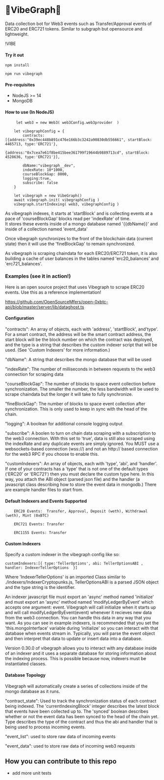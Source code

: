 # 🐸VibeGraph🐸
Data collection bot for Web3 events such as Transfer/Approval events of ERC20 and ERC721 tokens.  Similar to subgraph but opensource and lightweight.

!VIBE



#### Try it out 


    npm install

    npm run vibegraph 



#### Pre-requisites
 - NodeJS >= 14
 - MongoDB

#### How to use (In NodeJS) 


         let web3 = new Web3( web3Config.web3provider  )

        let vibegraphConfig = {
            contracts:[{address:"0x39ec448b891c476e166b3c3242a90830db556661", startBlock: 4465713, type:'ERC721'},
                            {address:"0x7cea7e61f8be415bee361799f19644b9889713cd", startBlock: 4528636, type:'ERC721'}],
             
            dbName:"vibegraph__dev",
            indexRate: 10*1000,
            courseBlockGap: 8000,
            logging:true,
            subscribe: false
        }

        let vibegraph = new VibeGraph()
        await vibegraph.init( vibegraphConfig )
        vibegraph.startIndexing( web3, vibegraphConfig )  


        
        
        
        
 As vibegraph indexes, it starts at 'startBlock' and is collecting events at a pace of 'courseBlockGap' blocks read per 'indexRate' of time.  
 It stores these events inside of a mongo database named '{{dbName}}' and inside of a collection named 'event_data'
 
 Once vibegraph synchronizes to the front of the blockchain data (current state) then it will use the 'fineBlockGap' to remain synchronized.  
 
 As vibegraph is scraping chaindata for each ERC20/ERC721 token, it is also building a cache of user balances in the tables named 'erc20_balances' and 'erc721_balances'. 
 
 
 ### Examples (see it in action!)
 
 Here is an open source project that uses Vibegraph to scrape ERC20 events. Use this as a reference implementation!
 
 https://github.com/OpenSourceMfers/open-0xbtc-api/blob/master/server/lib/dataghost.ts
 
 
 
 
 #### Configuration 
 
 "contracts": An array of objects, each with 'address', 'startBlock', and'type'.  For a smart contract, the address will be the smart contract address, the start block will be the block number on which the contract was deployed, and the type is a string that describes the custom indexer script that will be used. (See 'Custom Indexers' for more information.) 
 
 "dbName": A string that describes the mongo database that will be used
 
 "indexRate": The number of milliseconds in between requests to the web3 connection for scraping data
 
 "courseBlockGap": The number of blocks to space event collection before synchronization.  The smaller the number, the less bandwidth will be used to scrape chaindata but the longer it will take to fully synchronize.
 
 "fineBlockGap": The number of blocks to space event collection after synchronization. This is only used to keep in sync with the head of the chain.  
 
 "logging": A boolean for additional console logging output
 
 "subscribe":  A boolen to turn on chain data scraping with a subscription to the web3 connection.  With this set to 'true', data is still also scraped using the indexRate and any duplicate events are simply ignored. You MUST use a websockets-based connection (wss://) and not an http:// based connection for the web3 RPC if you choose to enable this.  
 
 "customIndexers":  An array of objects, each with 'type', 'abi', and 'handler'.  If one of your contracts has a 'type' that is not one of the default types ('ERC20' or 'ERC721') then you must declare the custom type here.  In this way, you attach the ABI object (parsed json file) and the handler (a javascript class describing how to store the event data in mongodb.)  There are example handler files to start from. 
 
 #### Default Indexers and Events Supported
 
        ERC20 Events:  Transfer, Approval, Deposit (weth), Withdrawal (weth), Mint (0xBTC)
 
        ERC721 Events: Transfer
        
        ERC1155 Events: Transfer


#### Custom Indexers

Specify a custom indexer in the vibegraph config like so:

    customIndexers:[{ type:'TellerOptions', abi: TellerOptionsABI ,  handler: IndexerTellerOptions  }]

Where 'IndexerTellerOptions' is an imported Class similar to ./indexers/IndexerCryptopunks.js, TellerOptionsABI is a parsed JSON object and the type string is the identifier.  

An indexer javascript file must export an 'async' method named 'initialize' and must export an 'async' method named 'modifyLedgerByEvent' which accepts one argument: event.   Vibegraph will call initialize when it starts up and will call modifyLedgerByEvent(event)  whenever it recieves new data from the web3 connection.  You can handle this data in any way that you want. As you can see in example indexers, is recommended that you set the 'this.mongoInterface' variable during 'initialize' so you can interact with that database when events stream in.  Typically, you will parse the event object and then interpret that data to update or insert data into a database.

Version 0.30.0 of vibegraph allows you to interact with any database inside of an indexer and it uses a separate database for storing information about the indexing process.  This is possible because now, indexers must be instantiated classes.


#### Database Topology

Vibegraph will automatically create a series of collections inside of the mongo database as it runs.  

"contract_state": Used to track the synchronization status of each contract being indexed. The 'currentIndexingBlock' integer describes the latest block that events have been collected up to.  The 'synced' boolean describes whether or not the event data has been synced to the head of the chain yet.  Type describes the type of the contract and thus the abi and handler that is being used to process incoming events.  

"event_list": used to store raw data of incoming events 

"event_data":  used to store raw data of incoming web3 requests 

 

## How you can contribute to this repo

- add more unit tests
